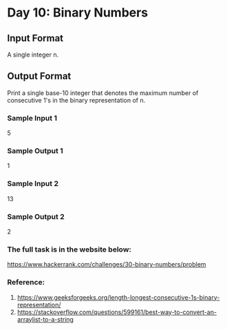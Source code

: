 # Day 10: Binary Numbers

## Input Format
A single integer n.

## Output Format
Print a single base-10 integer that denotes the maximum number of consecutive 1's in the binary representation of n.

### Sample Input 1
5
### Sample Output 1
1
### Sample Input 2
13
### Sample Output 2
2

### The full task is in the website below:
https://www.hackerrank.com/challenges/30-binary-numbers/problem

### Reference:
1. https://www.geeksforgeeks.org/length-longest-consecutive-1s-binary-representation/
2. https://stackoverflow.com/questions/599161/best-way-to-convert-an-arraylist-to-a-string

